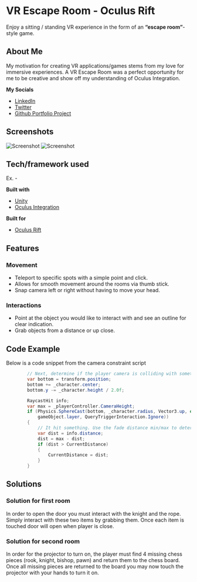# VR Escape Room - Oculus Rift
Enjoy a sitting / standing VR experience in the form of an **“escape room”**-style game.

## About Me
My motivation for creating VR applications/games stems from my love for immersive experiences. A VR Escape Room was a perfect opportunity for me to be creative and show off my understanding of Oculus Integration.

<b>My Socials</b>
- [LinkedIn](https://www.linkedin.com/in/stephenranciato/)
- [Twitter](https://twitter.com/SteveRancy)
- [Github Portfolio Project](https://github.com/Sranciato/Bowman)

## Screenshots
![Screenshot](https://i.imgur.com/nPM6gxs.png)
![Screenshot](https://i.imgur.com/jcPBInN.png)

## Tech/framework used
Ex. -

<b>Built with</b>
- [Unity](https://unity.com/)
- [Oculus Integration](https://developer.oculus.com/downloads/package/unity-integration/)

<b>Built for</b>
- [Oculus Rift](https://www.oculus.com/?locale=en_US)

## Features
### Movement
- Teleport to specific spots with a simple point and click.
- Allows for smooth movement around the rooms via thumb stick.
- Snap camera left or right without having to move your head.
### Interactions
- Point at the object you would like to interact with and see an outline for clear indication.
- Grab objects from a distance or up close.

## Code Example
Below is a code snippet from the camera constraint script
```c#
        // Next, determine if the player camera is colliding with something above the player by doing a sphere test from the feet to the head.
        var bottom = transform.position;
        bottom += _character.center;
        bottom.y -= _character.height / 2.0f;

        RaycastHit info;
        var max = _playerController.CameraHeight;
        if (Physics.SphereCast(bottom, _character.radius, Vector3.up, out info, max,
            gameObject.layer, QueryTriggerInteraction.Ignore))
        {
            // It hit something. Use the fade distance min/max to determine how much to fade.
            var dist = info.distance;
            dist = max - dist;
            if (dist > CurrentDistance)
            {
                CurrentDistance = dist;
            }
        }
```

## Solutions

### Solution for first room

In order to open the door you must interact with the knight and the rope. Simply interact with these two items by grabbing them. Once each item is touched door will open when player is close.

### Solution for second room

In order for the projector to turn on, the player must find 4 missing chess pieces (rook, knight, bishop, pawn) and return them to the chess board. Once all missing pieces are returned to the board you may now touch the projector with your hands to turn it on.
